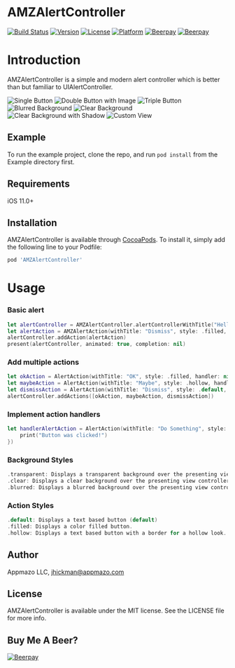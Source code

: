 # AMZAlertController

[![Build Status](https://travis-ci.com/Appmazo/AMZAlertController.svg?style=flat)](https://travis-ci.com/Appmazo/AMZAlertController)
[![Version](https://img.shields.io/cocoapods/v/AMZAlertController.svg?style=flat)](http://cocoapods.org/pods/AMZAlertController.svg)
[![License](https://img.shields.io/cocoapods/l/AMZAlertController.svg?style=flat)](http://cocoapods.org/pods/AMZAlertController.svg)
[![Platform](https://img.shields.io/cocoapods/p/AMZAlertController.svg?style=flat)](http://cocoapods.org/pods/AMZAlertController.svg)
[![Beerpay](https://beerpay.io/Appmazo/AMZAlertController/badge.svg)](https://beerpay.io/Appmazo/AMZAlertController)
[![Beerpay](https://beerpay.io/Appmazo/AMZAlertController/make-wish.svg?style=flat-square)](https://beerpay.io/Appmazo/AMZAlertController?focus=wish)

# Introduction

AMZAlertController is a simple and modern alert controller which is better than but familiar to UIAlertController.

![Single Button](./Screenshots/single-button.png)
![Double Button with Image](./Screenshots/double-button-with-image.png)
![Triple Button](./Screenshots/triple-button.png)
![Blurred Background](./Screenshots/blurred-background.png)
![Clear Background](./Screenshots/clear-background.png)
![Clear Background with Shadow](./Screenshots/clear-background-with-shadow.png)
![Custom View](./Screenshots/custom-view.png)


## Example

To run the example project, clone the repo, and run `pod install` from the Example directory first.

## Requirements

iOS 11.0+

## Installation

AMZAlertController is available through [CocoaPods](https://cocoapods.org). To install
it, simply add the following line to your Podfile:

```ruby
pod 'AMZAlertController'
```

# Usage

### Basic alert

```swift
let alertController = AMZAlertController.alertControllerWithTitle("Hello, World!", message: "This Is An Alert Controller!")
let alertAction = AMZAlertAction(withTitle: "Dismiss", style: .filled, handler: nil)
alertController.addAction(alertAction)
present(alertController, animated: true, completion: nil)
```

### Add multiple actions

```swift
let okAction = AlertAction(withTitle: "OK", style: .filled, handler: nil)
let maybeAction = AlertAction(withTitle: "Maybe", style: .hollow, handler: nil)
let dismissAction = AlertAction(withTitle: "Dismiss", style: .default, handler: nil)
alertController.addActions([okAction, maybeAction, dismissAction])
```

### Implement action handlers

```swift
let handlerAlertAction = AlertAction(withTitle: "Do Something", style: .filled, handler: { (alertAction) in
	print("Button was clicked!")
})
```

### Background Styles

```swift
.transparent: Displays a transparent background over the presenting view controller (default)
.clear: Displays a clear background over the presenting view controller.
.blurred: Displays a blurred background over the presenting view controller.
```

### Action Styles
```swift
.default: Displays a text based button (default)
.filled: Displays a color filled button.
.hollow: Displays a text based button with a border for a hollow look.
```

## Author

Appmazo LLC, jhickman@appmazo.com

## License

AMZAlertController is available under the MIT license. See the LICENSE file for more info.

## Buy Me A Beer?
[![Beerpay](https://beerpay.io/Appmazo/AMZAlertController/badge.svg)](https://beerpay.io/Appmazo/AMZAlertController)
